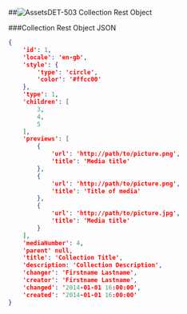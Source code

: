 ##![Assets](https://raw.github.com/massiveart/sulu-docs/master/system-requirements/images/assets.png)DET-503 Collection Rest Object

###Collection Rest Object JSON

``` json
{
    'id': 1,
    'locale': 'en-gb',
    'style': {
        'type': 'circle',
        'color': '#ffcc00'
    },
    'type': 1,
    'children': [
        3,
        4,
        5
    ],
    'previews': [
        {
            'url': 'http://path/to/picture.png',
            'title': 'Media title'
        },
        {
            'url': 'http://path/to/picture.png',
            'title': 'Title of media'
        },
        {
            'url': 'http://path/to/picture.jpg',
            'title': 'Media title'
        }
    ],
    'mediaNumber': 4,
    'parent' null,
    'title': 'Collection Title',
    'description: 'Collection Description',
    'changer': 'Firstname Lastname',
    'creator': 'Firstname Lastname',
    'changed': '2014-01-01 16:00:00',
    'created': '2014-01-01 16:00:00'
}
```
```
